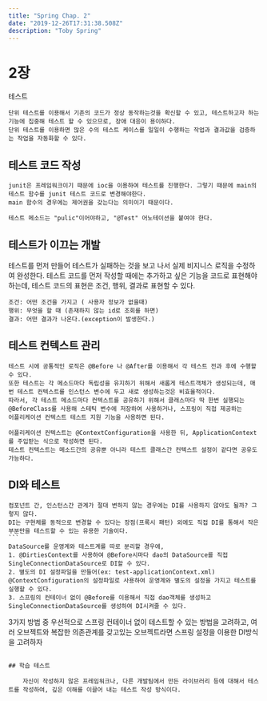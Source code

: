 ```yaml
---
title: "Spring Chap. 2"
date: "2019-12-26T17:31:38.508Z"
description: "Toby Spring"
---
```


# 2장

테스트

```
단위 테스트를 이용해서 기존의 코드가 정상 동작하는것을 확신할 수 있고, 테스트하고자 하는 기능에 집중해 테스트 할 수 있으므로, 장애 대응이 용이하다.
단위 테스트를 이용하면 많은 수의 테스트 케이스를 일일이 수행하는 작업과 결과값을 검증하는 작업을 자동화할 수 있다.
```

## 테스트 코드 작성

    junit은 프레임워크이기 때문에 ioc을 이용하여 테스트를 진행한다. 그렇기 때문에 main의 테스트 함수를 junit 테스트 코드로 변경해야한다.
    main 함수의 경우에는 제어권을 갖는다는 의미이기 때문이다.

    테스트 메소드는 "pulic"이어야하고, "@Test" 어노테이션을 붙여야 한다.

## 테스트가 이끄는 개발

테스트를 먼저 만들어 테스트가 실패하는 것을 보고 나서 실제 비지니스 로직을 수정하여 완성한다.
테스트 코드를 먼저 작성할 때에는 추가하고 싶은 기능을 코드로 표현해야 하는데,
테스트 코드의 표현은 조건, 행위, 결과로 표현할 수 있다.

```
조건: 어떤 조건을 가지고 ( 사용자 정보가 없을때)
행위: 무엇을 할 때 (존재하지 않는 id로 조회를 하면)
결과: 어떤 결과가 나온다.(exception이 발생한다.)
```

## 테스트 컨텍스트 관리

    테스트 시에 공통적인 로직은 @Before 나 @After를 이용해서 각 테스트 전과 후에 수행할 수 있다.
    또한 테스트는 각 메소드마다 독립성을 유지하기 위해서 새롭게 테스트객체가 생성되는데, 매번 테스트 컨텍스트를 인스턴스 변수에 두고 새로 생성하는것은 비효율적이다.
    따라서, 각 테스트 메소드마다 컨텍스트를 공유하기 위해서 클래스마다 딱 한번 실행되는 @BeforeClass를 사용해 스테틱 변수에 저장하여 사용하거나, 스프링이 직접 제공하는
    어플리케이션 컨텍스트 테스트 지원 기능을 사용하면 된다.

    어플리케이션 컨텍스트는 @ContextConfiguration을 사용한 뒤, ApplicationContext를 주입받는 식으로 작성하면 된다.
    테스트 컨텍스트는 메소드간의 공유뿐 아니라 테스트 클래스간 컨텍스트 설정이 같다면 공유도 가능하다.

## DI와 테스트

    컴포넌트 간, 인스턴스간 관계가 절대 변하지 않는 경우에는 DI를 사용하지 않아도 될까? 그렇지 않다.
    DI는 구현체를 동적으로 변경할 수 있다는 장점(프록시 패턴) 외에도 직접 DI를 통해서 작은 부분만을 테스트할 수 있는 유용한 기술이다.
    ```
    DataSource를 운영계와 테스트계를 따로 분리할 경우에,
    1. @DirtiesContext를 사용하여 @Before시마다 dao의 DataSource를 직접 SingleConnectionDataSource로 DI할 수 있다.
    2. 별도의 DI 설정파일을 만들어(ex: test-applicationContext.xml) @ContextConfiguration의 설정파일로 사용하여 운영계와 별도의 설정을 가지고 테스트를 실행할 수 있다.
    3. 스프링의 컨테이너 없이 @Before를 이용해서 직접 dao객체를 생성하고 SingleConnectionDataSource를 생성하여 DI시켜줄 수 있다.

3가지 방법 중 우선적으로 스프링 컨테이너 없이 테스트할 수 있는 방법을 고려하고, 여러 오브젝트와 복잡한 의존관계를 갖고있는 오브젝트라면
스프링 설정을 이용한 DI방식을 고려하자
```

## 학습 테스트

    자신이 작성하지 않은 프레임워크나, 다른 개발팀에서 만든 라이브러리 등에 대해서 테스트를 작성하여, 깊은 이해를 이끌어 내는 테스트 작성 방식이다.
